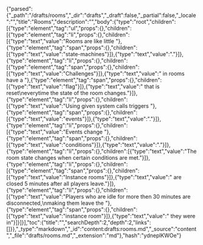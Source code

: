 {"parsed":{"_path":"/drafts/rooms","_dir":"drafts","_draft":false,"_partial":false,"_locale":"","title":"Rooms","description":"","body":{"type":"root","children":[{"type":"element","tag":"ul","props":{},"children":[{"type":"element","tag":"li","props":{},"children":[{"type":"text","value":"Rooms are like little "},{"type":"element","tag":"span","props":{},"children":[{"type":"text","value":"state-machines"}]},{"type":"text","value":"."}]},{"type":"element","tag":"li","props":{},"children":[{"type":"element","tag":"span","props":{},"children":[{"type":"text","value":"Challenges"}]},{"type":"text","value":" in rooms have a "},{"type":"element","tag":"span","props":{},"children":[{"type":"text","value":"flag"}]},{"type":"text","value":" that is reset\neverytime the state of the room changes."}]},{"type":"element","tag":"li","props":{},"children":[{"type":"text","value":"Using given system calls triggers "},{"type":"element","tag":"span","props":{},"children":[{"type":"text","value":"events"}]},{"type":"text","value":"."}]},{"type":"element","tag":"li","props":{},"children":[{"type":"text","value":"Events change "},{"type":"element","tag":"span","props":{},"children":[{"type":"text","value":"conditions"}]},{"type":"text","value":"."}]},{"type":"element","tag":"li","props":{},"children":[{"type":"text","value":"The room state changes when certain conditions are met."}]},{"type":"element","tag":"li","props":{},"children":[{"type":"element","tag":"span","props":{},"children":[{"type":"text","value":"Instance rooms"}]},{"type":"text","value":" are closed 5 minutes after all players leave."}]},{"type":"element","tag":"li","props":{},"children":[{"type":"text","value":"Players who are idle for more then 30 minutes are disconnected,\nmaking them leave the "},{"type":"element","tag":"span","props":{},"children":[{"type":"text","value":"instance room"}]},{"type":"text","value":" they were in"}]}]}],"toc":{"title":"","searchDepth":2,"depth":2,"links":[]}},"_type":"markdown","_id":"content:drafts:rooms.md","_source":"content","_file":"drafts/rooms.md","_extension":"md"},"hash":"ydneplKWOe"}